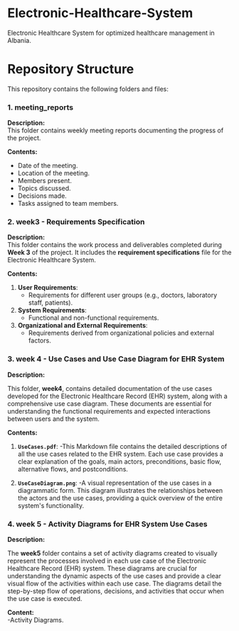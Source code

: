 # **Electronic-Healthcare-System**
Electronic Healthcare System for optimized healthcare management in Albania.

# **Repository Structure** #

This repository contains the following folders and files:

### **1. meeting_reports**

**Description:**  
This folder contains weekly meeting reports documenting the progress of the project.

**Contents:**  
- Date of the meeting.  
- Location of the meeting.  
- Members present.  
- Topics discussed.  
- Decisions made.  
- Tasks assigned to team members.  

### **2. week3** - Requirements Specification

**Description:**  
This folder contains the work process and deliverables completed during **Week 3** of the project. It includes the **requirement specifications** file for the Electronic Healthcare System.

**Contents:**  
1. **User Requirements**:  
   - Requirements for different user groups (e.g., doctors, laboratory staff, patients).  
2. **System Requirements**:  
   - Functional and non-functional requirements.  
3. **Organizational and External Requirements**:  
   - Requirements derived from organizational policies and external factors.

### 3. week 4 - Use Cases and Use Case Diagram for EHR System

**Description:**

This folder, **week4**, contains detailed documentation of the use cases developed for the Electronic Healthcare Record (EHR) system, along with a comprehensive use case diagram. These documents are essential for understanding the functional requirements and expected interactions between users and the system.

**Contents:**

1. **`UseCases.pdf`**:
   -This Markdown file contains the detailed descriptions of all the use cases related to the EHR system. Each use case provides a clear explanation of the goals, main actors, preconditions, basic flow, alternative flows, and postconditions.

2. **`UseCaseDiagram.png`**:
   -A visual representation of the use cases in a diagrammatic form. This diagram illustrates the relationships between the actors and the use cases, providing a quick overview of the entire system's functionality.

### 4. week 5 - Activity Diagrams for EHR System Use Cases

**Description:**

The **week5** folder contains a set of activity diagrams created to visually represent the processes involved in each use case of the Electronic Healthcare Record (EHR) system. These diagrams are crucial for understanding the dynamic aspects of the use cases and provide a clear visual flow of the activities within each use case. The diagrams detail the step-by-step flow of operations, decisions, and activities that occur when the use case is executed.

**Content:**  
 -Activity Diagrams.


